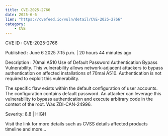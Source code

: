 ```yaml
---
title: CVE-2025-2766
date: 2025-6-6
lien: "https://cvefeed.io/vuln/detail/CVE-2025-2766"
category:
    - CVE
---
```


CVE ID : CVE-2025-2766

Published :  June 6
2025
7:15 p.m. | 20 hours
44 minutes ago

Description : 70mai A510 Use of Default Password Authentication Bypass Vulnerability. This vulnerability allows network-adjacent attackers to bypass authentication on affected installations of 70mai A510. Authentication is not required to exploit this vulnerability.

The specific flaw exists within the default configuration of user accounts. The configuration contains default password. An attacker can leverage this vulnerability to bypass authentication and execute arbitrary code in the context of the root. Was ZDI-CAN-24996.

Severity: 8.8 | HIGH

Visit the link for more details
such as CVSS details
affected products
timeline
and more...

